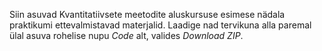 Siin asuvad Kvantitatiivsete meetodite aluskursuse esimese nädala praktikumi ettevalmistavad materjalid. Laadige nad tervikuna alla paremal ülal asuva rohelise nupu *Code* alt, valides *Download ZIP*.
